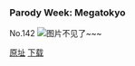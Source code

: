 ### Parody Week: Megatokyo
No.142
![图片不见了~~~](https://imgs.xkcd.com/comics/megaxkcd.png)

[原址](https://xkcd.com//142) [下载](https://imgs.xkcd.com/comics/megaxkcd.png)

